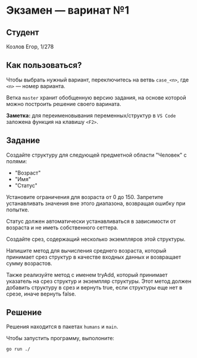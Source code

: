    # Экзамен &mdash; варинат №1
   ## Студент
   Козлов Егор, 1/278

## Как пользоваться?
Чтобы выбрать нужный вариант, переключитесь на ветвь `case_<n>`, где `<n>` &mdash; номер варианта. 

Ветка `master` хранит обобщенную версию задания, на основе которой можно построить решение своего варината.

**Заметка:** для переименовывания переменных/структур в `VS Code` заложена функция на клавишу `<F2>`.

   ## Задание

Создайте структуру для следующей предметной области "Человек" с полями:
* "Возраст"
* "Имя"
* "Статус"

Установите ограничения для возраста от 0 до 150. Запретите устанавливать значения вне этого диапазона, возвращая ошибку при попытке. 

Статус должен автоматически устанавливаться в зависимости от возраста и не иметь собственного сеттера.

 Создайте срез, содержащий несколько экземпляров этой структуры. 
 
 Напишите метод для вычисления среднего возраста, который принимает срез структур в качестве входных данных и возвращает сумму возрастов. 
 
 Также реализуйте метод с именем tryAdd, который принимает указатель на срез структур и экземпляр структуры. Этот метод должен добавить структуру в срез и вернуть true, если структуры еще нет в срезе, иначе вернуть false.

## Решение
Решения находится в пакетах `humans` и `main`.

Чтобы запустить программу, выполоните:
```sh
go run ./
```
